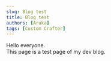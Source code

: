 ```yaml
---
slug: Blog test
title: Blog test
authors: [Aruka]
tags: [Custom Crafter]
---
```

Hello everyone.  
This page is a test page of my dev blog.
